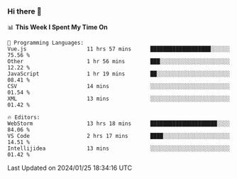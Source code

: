 ### Hi there 👋

<!--
**asdf12303116/asdf12303116** is a ✨ _special_ ✨ repository because its `README.md` (this file) appears on your GitHub profile.

Here are some ideas to get you started:

- 🔭 I’m currently working on ...
- 🌱 I’m currently learning ...
- 👯 I’m looking to collaborate on ...
- 🤔 I’m looking for help with ...
- 💬 Ask me about ...
- 📫 How to reach me: ...
- 😄 Pronouns: ...
- ⚡ Fun fact: ...
-->

<!--START_SECTION:waka-->
📊 **This Week I Spent My Time On** 

```text
💬 Programming Languages: 
Vue.js                   11 hrs 57 mins      ███████████████████░░░░░░   75.56 % 
Other                    1 hr 56 mins        ███░░░░░░░░░░░░░░░░░░░░░░   12.22 % 
JavaScript               1 hr 19 mins        ██░░░░░░░░░░░░░░░░░░░░░░░   08.41 % 
CSV                      14 mins             ░░░░░░░░░░░░░░░░░░░░░░░░░   01.54 % 
XML                      13 mins             ░░░░░░░░░░░░░░░░░░░░░░░░░   01.42 % 

🔥 Editors: 
WebStorm                 13 hrs 18 mins      █████████████████████░░░░   84.06 % 
VS Code                  2 hrs 17 mins       ████░░░░░░░░░░░░░░░░░░░░░   14.51 % 
Intellijidea             13 mins             ░░░░░░░░░░░░░░░░░░░░░░░░░   01.42 % 
```


 Last Updated on 2024/01/25 18:34:16 UTC
<!--END_SECTION:waka-->
